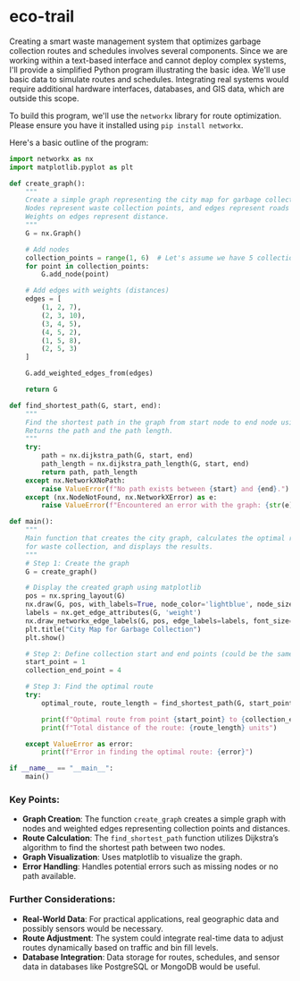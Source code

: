 # eco-trail

Creating a smart waste management system that optimizes garbage collection routes and schedules involves several components. Since we are working within a text-based interface and cannot deploy complex systems, I'll provide a simplified Python program illustrating the basic idea. We'll use basic data to simulate routes and schedules. Integrating real systems would require additional hardware interfaces, databases, and GIS data, which are outside this scope.

To build this program, we'll use the `networkx` library for route optimization. Please ensure you have it installed using `pip install networkx`.

Here's a basic outline of the program:

```python
import networkx as nx
import matplotlib.pyplot as plt

def create_graph():
    """
    Create a simple graph representing the city map for garbage collection.
    Nodes represent waste collection points, and edges represent roads between them.
    Weights on edges represent distance.
    """
    G = nx.Graph()

    # Add nodes
    collection_points = range(1, 6)  # Let's assume we have 5 collection points
    for point in collection_points:
        G.add_node(point)

    # Add edges with weights (distances)
    edges = [
        (1, 2, 7),
        (2, 3, 10),
        (3, 4, 5),
        (4, 5, 2),
        (1, 5, 8),
        (2, 5, 3)
    ]

    G.add_weighted_edges_from(edges)

    return G

def find_shortest_path(G, start, end):
    """
    Find the shortest path in the graph from start node to end node using Dijkstra's algorithm.
    Returns the path and the path length.
    """
    try:
        path = nx.dijkstra_path(G, start, end)
        path_length = nx.dijkstra_path_length(G, start, end)
        return path, path_length
    except nx.NetworkXNoPath:
        raise ValueError(f"No path exists between {start} and {end}.")
    except (nx.NodeNotFound, nx.NetworkXError) as e:
        raise ValueError(f"Encountered an error with the graph: {str(e)}")

def main():
    """
    Main function that creates the city graph, calculates the optimal route
    for waste collection, and displays the results.
    """
    # Step 1: Create the graph
    G = create_graph()

    # Display the created graph using matplotlib
    pos = nx.spring_layout(G)
    nx.draw(G, pos, with_labels=True, node_color='lightblue', node_size=700, font_size=12)
    labels = nx.get_edge_attributes(G, 'weight')
    nx.draw_networkx_edge_labels(G, pos, edge_labels=labels, font_size=10)
    plt.title("City Map for Garbage Collection")
    plt.show()

    # Step 2: Define collection start and end points (could be the same for a round trip)
    start_point = 1
    collection_end_point = 4

    # Step 3: Find the optimal route
    try:
        optimal_route, route_length = find_shortest_path(G, start_point, collection_end_point)

        print(f"Optimal route from point {start_point} to {collection_end_point}: {optimal_route}")
        print(f"Total distance of the route: {route_length} units")

    except ValueError as error:
        print(f"Error in finding the optimal route: {error}")

if __name__ == "__main__":
    main()
```

### Key Points:
- **Graph Creation**: The function `create_graph` creates a simple graph with nodes and weighted edges representing collection points and distances.
- **Route Calculation**: The `find_shortest_path` function utilizes Dijkstra’s algorithm to find the shortest path between two nodes.
- **Graph Visualization**: Uses matplotlib to visualize the graph.
- **Error Handling**: Handles potential errors such as missing nodes or no path available.

### Further Considerations:
- **Real-World Data**: For practical applications, real geographic data and possibly sensors would be necessary.
- **Route Adjustment**: The system could integrate real-time data to adjust routes dynamically based on traffic and bin fill levels.
- **Database Integration**: Data storage for routes, schedules, and sensor data in databases like PostgreSQL or MongoDB would be useful.